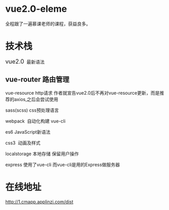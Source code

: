 # vue2.0-eleme

全程跟了一遍慕课老师的课程，获益良多。

# 技术栈 #

<font size=4>vue2.0</font>  最新语法

## vue-router 路由管理

vue-resource http请求 作者就宣告vue2.0后不再对vue-resource更新，而是推荐的axios,之后会尝试使用

sass(scss) css预处理语言

webpack  自动化构建 vue-cli

es6 JavaScript新语法

css3  动画及样式

localstorage 本地存储 保留用户操作

express 使用了vue-cli 而vue-cli是用的Express做服务器

# 在线地址

http://1.cmapp.applinzi.com/dist

